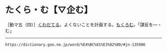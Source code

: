 # たくら・む【▽企む】

［動マ五（四）］[くわだてる](くわだてる（企てる）)。よくないことを計画する。[もくろむ](もくろむ（目論む）)。「謀反を―・む」

---
`https://dictionary.goo.ne.jp/word/%E4%BC%81%E3%82%80/#jn-135986`